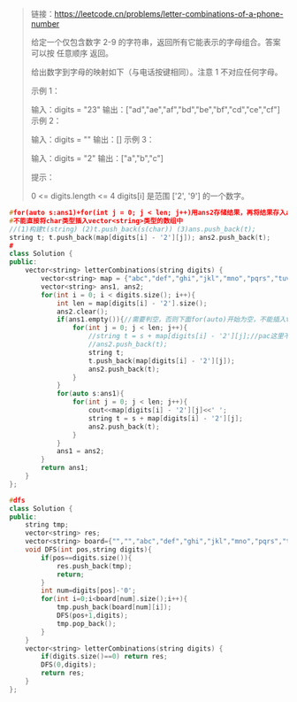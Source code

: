 > 链接：https://leetcode.cn/problems/letter-combinations-of-a-phone-number
>
> 给定一个仅包含数字 2-9 的字符串，返回所有它能表示的字母组合。答案可以按 任意顺序 返回。
>
> 给出数字到字母的映射如下（与电话按键相同）。注意 1 不对应任何字母。
>
> 
>
>  
>
> 示例 1：
>
> 输入：digits = "23"
> 输出：["ad","ae","af","bd","be","bf","cd","ce","cf"]
> 示例 2：
>
> 输入：digits = ""
> 输出：[]
> 示例 3：
>
> 输入：digits = "2"
> 输出：["a","b","c"]
>
>
> 提示：
>
> 0 <= digits.length <= 4
> digits[i] 是范围 ['2', '9'] 的一个数字。

```cpp
#for(auto s:ans1)+for(int j = 0; j < len; j++)用ans2存储结果，再将结果存入ans1。开始时再将ans2.clear
#不能直接将char类型插入vector<string>类型的数组中
//(1)构建t(string) (2)t.push_back(s(char)) (3)ans.push_back(t);
string t; t.push_back(map[digits[i] - '2'][j]); ans2.push_back(t);
#
class Solution {
public:
    vector<string> letterCombinations(string digits) {
        vector<string> map = {"abc","def","ghi","jkl","mno","pqrs","tuv","wxyz"};
        vector<string> ans1, ans2;
        for(int i = 0; i < digits.size(); i++){
            int len = map[digits[i] - '2'].size();
            ans2.clear();
            if(ans1.empty()){//需要判空，否则下面for(auto)开始为空，不能插入t
                for(int j = 0; j < len; j++){
                    //string t = s + map[digits[i] - '2'][j];//pac这里不能直接将char类型插入vector<string>类型的数组中，
                    //ans2.push_back(t);
                    string t;
                    t.push_back(map[digits[i] - '2'][j]);
                    ans2.push_back(t);
                }
            }
            for(auto s:ans1){
                for(int j = 0; j < len; j++){
                    cout<<map[digits[i] - '2'][j]<<' ';
                    string t = s + map[digits[i] - '2'][j];
                    ans2.push_back(t);
                }
            }
            ans1 = ans2;
        }
        return ans1;
    }
};
```

```cpp
#dfs
class Solution {
public:
    string tmp;
    vector<string> res;
    vector<string> board={"","","abc","def","ghi","jkl","mno","pqrs","tuv","wxyz"};
    void DFS(int pos,string digits){
        if(pos==digits.size()){
            res.push_back(tmp);
            return;
        }
        int num=digits[pos]-'0';
        for(int i=0;i<board[num].size();i++){
            tmp.push_back(board[num][i]);
            DFS(pos+1,digits);
            tmp.pop_back();
        }
    }
    vector<string> letterCombinations(string digits) {
        if(digits.size()==0) return res;
        DFS(0,digits);
        return res;
    }
};
```

